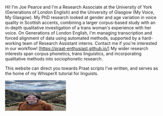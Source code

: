 Hi! I'm Joe Pearce and I'm a Research Associate at the University of York (Generations of London English) and the University of Glasgow (My Voice, My Glasgow). My PhD research looked at gender and age variation in voice quality in Scottish accents, combining a larger corpus-based study with an in-depth qualitative investigation of a trans woman's experience with her voice. On Generations of London English, I'm managing transcription and forced alignment of data using automated methods, supported by a hard-working team of Research Assistant interns. Contact me if you're interested in our workflow! [https://praat-enthusiast.github.io/] My wider research interests span corpus phonetics, trans linguistics, and incorporating qualitative methods into sociophonetic research.

This website can direct you towards Praat scripts I've written, and serves as the home of my WhisperX tutorial for linguists.

<img src="/docs/assets/photo_of_me.jpeg" width="200" height="100">
